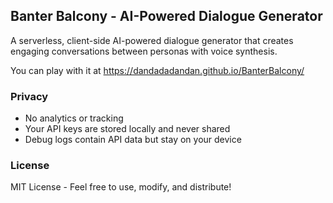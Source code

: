## Banter Balcony - AI-Powered Dialogue Generator

A serverless, client-side AI-powered dialogue generator that creates engaging conversations between personas with voice synthesis.

You can play with it at https://dandadadandan.github.io/BanterBalcony/

### Privacy

- No analytics or tracking
- Your API keys are stored locally and never shared
- Debug logs contain API data but stay on your device

### License

MIT License - Feel free to use, modify, and distribute!